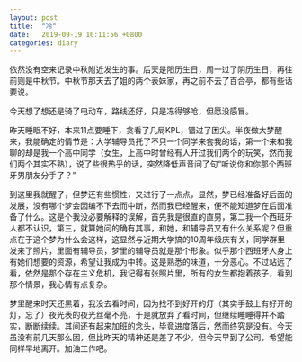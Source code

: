 ```yaml
---
layout: post
title:  "冷"
date:   2019-09-19 10:11:56 +0800
categories: diary
---
```


依然没有空来记录中秋附近发生的事。后天是阳历生日，周一过了阴历生日，再往前则是中秋节。中秋节那天去了姐的两个表妹家，再之前不去了百合亭，都有些话要说。

今天想了想还是骑了电动车，路线还好，只是冻得够呛，但愿没感冒。

昨天睡眠不好，本来11点要睡下，贪看了几局KPL，错过了困尖。半夜做大梦醒来，我能确定的情节是：大学辅导员托了不只一个同学来套我的话，第一个来和我聊的却是我一个高中同学（女生，上高中时曾经有人开过我们两个的玩笑，然而我们两个其实不熟），说了些很热乎的话，突然降低声音问了句“听说你和你那个西班牙男朋友分手了？”

到这里我就醒了，但梦还有些惯性，又进行了一点点，显然，梦已经准备好后面的发展，没有哪个梦会因编不下去而中断，然而我已经醒来，便不能知道梦在后面准备了什么。这是个我没必要解释的误解，首先我是很直的直男，第二我一个西班牙人都不认识，第三，就算她问的确有其事，和她，和辅导员又有什么关系呢？但重点在于这个梦为什么会这样，这显然与近期大学搞的10周年级庆有关，同学群里发来了照片，里面有辅导员，梦里的辅导员就是那个形象。似乎那个西班牙人身上有她们想要的资源，希望让我成为中转。这是熟悉的味道，十分恶心。不过站远了看，依然是那个存在主义危机，我记得有张照片里，所有的女生都抱着孩子，看到那个情景，我心情有点复杂。

梦里醒来时天还黑着，我没去看时间，因为找不到好开的灯（其实手鼓上有好开的灯，忘了）夜光表的夜光丝毫不亮，于是就放弃了看时间，但继续睡睡得并不踏实，断断续续。其间还有起来加班的念头，毕竟进度落后，然而终究是没有。今天虽没有前几天那么困，但比昨天的精神还是差了不少。但今天早到了公司，希望能同样早地离开。加油工作吧。
